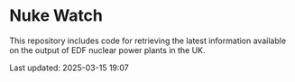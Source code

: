 # Nuke Watch

This repository includes code for retrieving the latest information available on the output of EDF nuclear power plants in the UK.

Last updated: 2025-03-15 19:07